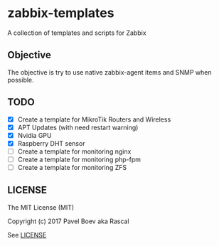 # zabbix-templates

A collection of templates and scripts for Zabbix

##  Objective

The objective is try to use native zabbix-agent items and SNMP when possible.

## TODO

- [x] Create a template for MikroTik Routers and Wireless
- [x] APT Updates (with need restart warning)
- [x] Nvidia GPU
- [x] Raspberry DHT sensor
- [ ] Create a template for monitoring nginx
- [ ] Create a template for monitoring php-fpm
- [ ] Create a template for monitoring ZFS

## LICENSE

The MIT License (MIT)

Copyright (c) 2017 Pavel Boev aka Rascal

See [LICENSE](./LICENSE)
